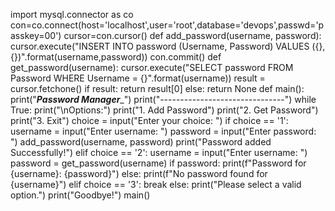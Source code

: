 import mysql.connector as co
con=co.connect(host='localhost',user='root',database='devops',passwd='passkey=00')
cursor=con.cursor()
def add_password(username, password):
    cursor.execute("INSERT INTO password (Username, Password) VALUES ({},{})".format(username,password))
    con.commit()
def get_password(username):
    cursor.execute("SELECT password FROM Password WHERE Username = {}".format(username))
    result = cursor.fetchone()
    if result:
        return result[0]
    else:
        return None
def main():
    print("_______Password Manager________")
    print("-------------------------------")
    while True:
        print("\nOptions:")
        print("1. Add Password")
        print("2. Get Password")
        print("3. Exit")
        choice = input("Enter your choice: ")
        if choice == '1':
            username = input("Enter username: ")
            password = input("Enter password: ")
            add_password(username, password)
            print("Password added Successfully!")
        elif choice == '2':
            username = input("Enter username: ")
            password = get_password(username)
            if password:
                print(f"Password for {username}: {password}")
            else:
                print(f"No password found for {username}")
        elif choice == '3':
            break
        else:
            print("Please select a valid option.")
    print("Goodbye!")
main()

